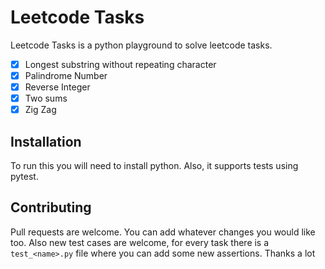 # Leetcode Tasks

Leetcode Tasks is a python playground to solve leetcode tasks.

- [x] Longest substring without repeating character
- [x] Palindrome Number
- [x] Reverse Integer
- [x] Two sums
- [x] Zig Zag

## Installation

To run this you will need to install python. Also, it supports tests using pytest.

## Contributing
Pull requests are welcome. You can add whatever changes you would like too. Also new test cases are welcome, for every task there is a ` test_<name>.py ` file where you can add some new assertions. Thanks a lot
